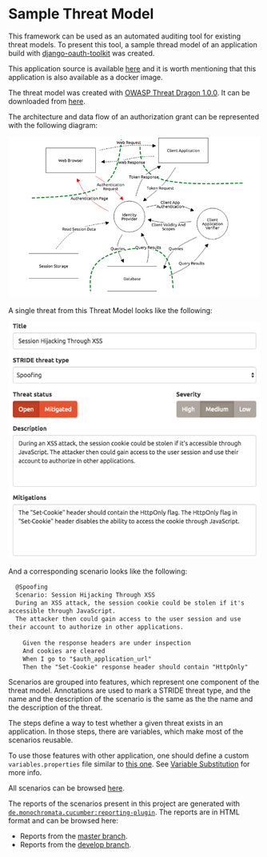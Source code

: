# Sample Threat Model

This framework can be used as an automated auditing tool for existing threat models. 
To present this tool, a sample thread model of an application build 
with [django-oauth-toolkit](https://django-oauth-toolkit.readthedocs.io/en/latest/) was created.

This application source is available [here](https://github.com/multicatch/django-example-oauth) and 
it is worth mentioning that this application is also available as a docker image.

The threat model was created with [OWASP Threat Dragon 1.0.0](https://owasp.org/www-project-threat-dragon/).
It can be downloaded from [here](assets/sample-threat-model.json).

The architecture and data flow of an authorization grant can be represented with the following diagram:

![Authorization Grant Diagram](assets/diagram.png)

A single threat from this Threat Model looks like the following:

![Session Hijacking Through XSS](assets/session-hijacking.png)

And a corresponding scenario looks like the following:

```gherkin
  @Spoofing
  Scenario: Session Hijacking Through XSS
  During an XSS attack, the session cookie could be stolen if it's accessible through JavaScript.
  The attacker then could gain access to the user session and use their account to authorize in other applications.

    Given the response headers are under inspection
    And cookies are cleared
    When I go to "$auth_application_url"
    Then the "Set-Cookie" response header should contain "HttpOnly"
```

Scenarios are grouped into features, which represent one component of the threat model. 
Annotations are used to mark a STRIDE threat type, and the name and the description of the scenario
is the same as the the name and the description of the threat. 

The steps define a way to test whether a given threat exists in an application. In those steps, there are
variables, which make most of the scenarios reusable. 

To use those features with other application, one should define a custom `variables.properties` file
similar to [this one](../cucumber-audit-scenarios/src/test/resources/variables.properties).
See [Variable Substitution](VariableSubstitution.md) for more info.

All scenarios can be browsed [here](../cucumber-audit-scenarios/src/main/resources/io/github/multicatch/cucumber/audit/).

The reports of the scenarios present in this project are generated with [`de.monochromata.cucumber:reporting-plugin`](https://gitlab.com/monochromata-de/cucumber-reporting-plugin).
The reports are in HTML format and can be browsed here:

* Reports from the [master branch](https://multicatch.github.io/cucumber-audit/master/cucumber-html-reports/overview-features.html).
* Reports from the [develop branch](https://multicatch.github.io/cucumber-audit/develop/cucumber-html-reports/overview-features.html).
